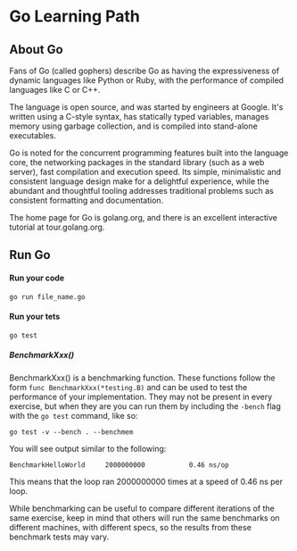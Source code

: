 # Go Learning Path

## About Go
Fans of Go (called gophers) describe Go as having the expressiveness of dynamic languages like Python or Ruby, with the performance of compiled languages like C or C++.

The language is open source, and was started by engineers at Google. It's written using a C-style syntax, has statically typed variables, manages memory using garbage collection, and is compiled into stand-alone executables.

Go is noted for the concurrent programming features built into the language core, the networking packages in the standard library (such as a web server), fast compilation and execution speed. Its simple, minimalistic and consistent language design make for a delightful experience, while the abundant and thoughtful tooling addresses traditional problems such as consistent formatting and documentation.

The home page for Go is golang.org, and there is an excellent interactive tutorial at tour.golang.org.

## Run Go

#### Run your code
```
go run file_name.go
```

#### Run your tets
```
go test
```

##### BenchmarkXxx()

BenchmarkXxx() is a benchmarking function. These functions follow the form `func BenchmarkXxx(*testing.B)` and can be used to test the performance of your implementation. They may not be present in every exercise, but when they are you can run them by including the `-bench` flag with the `go test` command, like so: 

```
go test -v --bench . --benchmem
```

You will see output similar to the following:
```
BenchmarkHelloWorld   	2000000000	         0.46 ns/op
```
This means that the loop ran 2000000000 times at a speed of 0.46 ns per loop.

While benchmarking can be useful to compare different iterations of the same exercise, keep in mind that others will run the same benchmarks on different machines, with different specs, so the results from these benchmark tests may vary.
